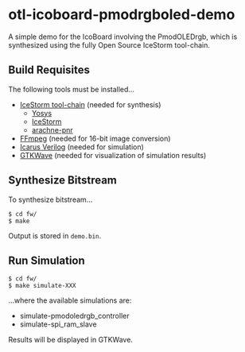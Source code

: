 otl-icoboard-pmodrgboled-demo
=============================

A simple demo for the IcoBoard involving the PmodOLEDrgb, which is synthesized
using the fully Open Source IceStorm tool-chain.

Build Requisites
----------------

The following tools must be installed...

 * [IceStorm tool-chain](http://www.clifford.at/icestorm/) (needed for synthesis)
   * [Yosys](http://www.clifford.at/yosys/)
   * [IceStorm](http://www.clifford.at/icestorm/)
   * [arachne-pnr](https://github.com/cseed/arachne-pnr)
 * [FFmpeg](http://ffmpeg.org/) (needed for 16-bit image conversion)
 * [Icarus Verilog](http://iverilog.icarus.com/) (needed for simulation)
 * [GTKWave](http://gtkwave.sourceforge.net/) (needed for visualization of simulation results)

Synthesize Bitstream
--------------------

To synthesize bitstream...
```
$ cd fw/
$ make
```
Output is stored in `demo.bin`.

Run Simulation
--------------

```
$ cd fw/
$ make simulate-XXX
```
...where the available simulations are:

 * simulate-pmodoledrgb_controller
 * simulate-spi_ram_slave

Results will be displayed in GTKWave.
